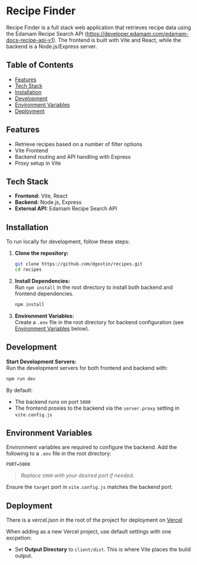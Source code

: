 # Recipe Finder

Recipe Finder is a full stack web application that retrieves recipe data using the Edamam Recipe Search API (https://developer.edamam.com/edamam-docs-recipe-api-v1). The frontend is built with Vite and React, while the backend is a Node.js/Express server.

## Table of Contents

- [Features](#features)
- [Tech Stack](#tech-stack)
- [Installation](#installation)
- [Development](#development)
- [Environment Variables](#environment-variables)
- [Deployment](#deployment)

## Features

- Retrieve recipes based on a number of filter options
- Vite Frontend
- Backend routing and API handling with Express
- Proxy setup in Vite

## Tech Stack

- **Frontend:** Vite, React
- **Backend:** Node.js, Express
- **External API:** Edamam Recipe Search API

## Installation

To run locally for development, follow these steps:

1. **Clone the repository:**

   ```bash
   git clone https://github.com/dgostin/recipes.git
   cd recipes
   ```

2. **Install Dependencies:**  
   Run `npm install` in the root directory to install both backend and frontend dependencies.

   ```bash
   npm install
   ```

3. **Environment Variables:**  
   Create a `.env` file in the root directory for backend configuration (see [Environment Variables](#environment-variables) below).

## Development

**Start Development Servers:**  
 Run the development servers for both frontend and backend with:

```bash
npm run dev
```

By default:

- The backend runs on port `5000`
- The frontend proxies to the backend via the `server.proxy` setting in `vite.config.js`

## Environment Variables

Environment variables are required to configure the backend. Add the following to a `.env` file in the root directory:

```env
PORT=5000
```

> _Replace `5000` with your desired port if needed._

Ensure the `target` port in `vite.config.js` matches the backend port.

## Deployment

There is a vercel.json in the root of the project for deployment on [Vercel](https://vercel.com/)

When adding as a new Vercel project, use default settings with one excpetion:

- Set **Output Directory** to `client/dist`. This is where Vite places the build output.
